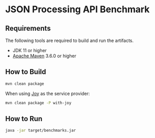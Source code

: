 # JSON Processing API Benchmark

## Requirements

The following tools are required to build and run the artifacts.
* JDK 11 or higher
* [Apache Maven] 3.6.0 or higher

## How to Build

```bash
mvn clean package
```

When using [Joy] as the service provider:
```bash
mvn clean package -P with-joy
```

## How to Run

```bash
java -jar target/benchmarks.jar
```

[Apache Maven]: https://maven.apache.org/
[Joy]: https://github.com/leadpony/joy
